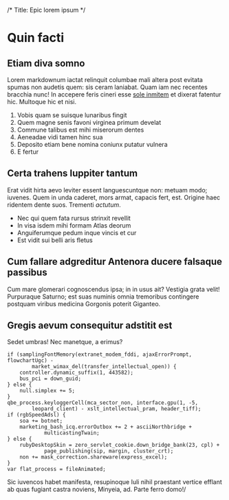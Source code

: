 /*
Title: Epic lorem ipsum
*/
# Quin facti

## Etiam diva somno

Lorem markdownum iactat relinquit columbae mali altera post evitata spumas non
audetis quem: sis ceram laniabat. Quam iam nec recentes bracchia nunc! In
accepere feris cineri esse [sole inmitem](http://landyachtz.com/) et dixerat
fatentur hic. Multoque hic et nisi.

1. Vobis quam se suisque lunaribus fingit
2. Quem magne senis favoni virginea primum develat
3. Commune talibus est mihi miserorum dentes
4. Aeneadae vidi tamen hinc sua
5. Deposito etiam bene nomina coniunx putatur vulnera
6. E fertur

## Certa trahens Iuppiter tantum

Erat vidit hirta aevo leviter essent languescuntque non: metuam modo; iuvenes.
Quem in unda caderet, mors armat, capacis fert, est. Origine haec ridentem dente
suos. Trementi *actutum*.

- Nec qui quem fata rursus strinxit revellit
- In visa isdem mihi formam Atlas deorum
- Anguiferumque pedum inque vincis et cur
- Est vidit sui belli aris fletus

## Cum fallare adgreditur Antenora ducere falsaque passibus

Cum mare glomerari cognoscendus ipsa; in in usus ait? Vestigia grata velit!
Purpuraque Saturno; est suas numinis omnia tremoribus contingere postquam
viribus medicina Gorgonis poterit Giganteo.

## Gregis aevum consequitur adstitit est

Sedet umbras! Nec manetque, a erimus?

    if (samplingFontMemory(extranet_modem_fddi, ajaxErrorPrompt, flowchartUgc) -
            market_wimax_del(transfer_intellectual_open)) {
        controller.dynamic_suffix(1, 443582);
        bus_pci = down_guid;
    } else {
        null.simplex += 5;
    }
    qbe_process.keyloggerCell(mca_sector_non, interface.gpu(1, -5,
            leopard_client) - xslt_intellectual_pram, header_tiff);
    if (rgbSpeedAdsl) {
        soa += botnet;
        marketing_bash_icq.errorOutbox += 2 + asciiNorthbridge +
                multicastingTwain;
    } else {
        rubyDesktopSkin = zero_servlet_cookie.down_bridge_bank(23, cpl) +
                page_publishing(sip, margin, cluster_crt);
        non += mask_correction.shareware(express_excel);
    }
    var flat_process = fileAnimated;

Sic iuvencos habet manifesta, resupinoque Iuli nihil praestant vertice efflant
ab quas fugiant castra noviens, Minyeia, ad. Parte ferro domo!/
